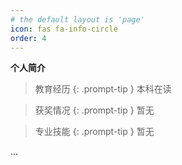 ```yaml
---
# the default layout is 'page'
icon: fas fa-info-circle
order: 4
---
```


**个人简介**

> 教育经历
{: .prompt-tip }
本科在读

> 获奖情况
{: .prompt-tip }
暂无

> 专业技能
{: .prompt-tip }
暂无

…
